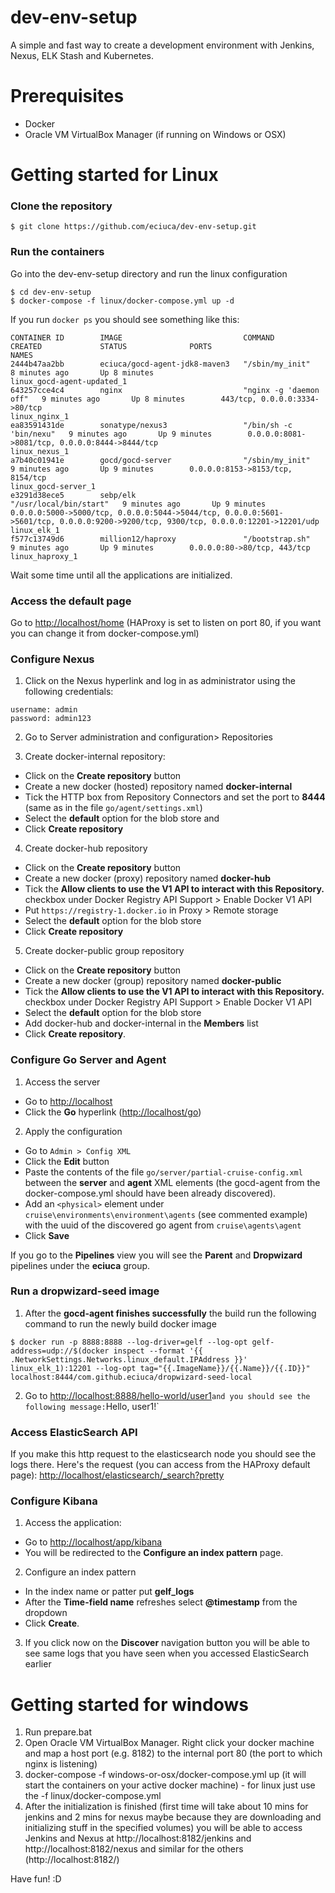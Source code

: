 # dev-env-setup
A simple and fast way to create a development environment with Jenkins, Nexus, ELK Stash and Kubernetes.

# Prerequisites
- Docker
- Oracle VM VirtualBox Manager (if running on Windows or OSX)

# Getting started for Linux


### Clone the repository
  
  ```
  $ git clone https://github.com/eciuca/dev-env-setup.git
  ```

### Run the containers

Go into the dev-env-setup directory and run the linux configuration
  ```
  $ cd dev-env-setup
  $ docker-compose -f linux/docker-compose.yml up -d
  ```
If you run `docker ps` you should see something like this:
```
CONTAINER ID        IMAGE                           COMMAND                  CREATED             STATUS              PORTS                                                                                                                                NAMES
2444b47aa2bb        eciuca/gocd-agent-jdk8-maven3   "/sbin/my_init"          8 minutes ago       Up 8 minutes                                                                                                                                             linux_gocd-agent-updated_1
643257cce4c4        nginx                           "nginx -g 'daemon off"   9 minutes ago       Up 8 minutes        443/tcp, 0.0.0.0:3334->80/tcp                                                                                                        linux_nginx_1
ea83591431de        sonatype/nexus3                 "/bin/sh -c 'bin/nexu"   9 minutes ago       Up 9 minutes        0.0.0.0:8081->8081/tcp, 0.0.0.0:8444->8444/tcp                                                                                       linux_nexus_1
a7b40c01941e        gocd/gocd-server                "/sbin/my_init"          9 minutes ago       Up 9 minutes        0.0.0.0:8153->8153/tcp, 8154/tcp                                                                                                     linux_gocd-server_1
e3291d38ece5        sebp/elk                        "/usr/local/bin/start"   9 minutes ago       Up 9 minutes        0.0.0.0:5000->5000/tcp, 0.0.0.0:5044->5044/tcp, 0.0.0.0:5601->5601/tcp, 0.0.0.0:9200->9200/tcp, 9300/tcp, 0.0.0.0:12201->12201/udp   linux_elk_1
f577c13749d6        million12/haproxy               "/bootstrap.sh"          9 minutes ago       Up 9 minutes        0.0.0.0:80->80/tcp, 443/tcp                                                                                                          linux_haproxy_1
```

Wait some time until all the applications are initialized.

### Access the default page

Go to <a target="_blank" href="http://localhost/home">http://localhost/home</a> (HAProxy is set to listen on port 80, if you want you can change it from docker-compose.yml)

### Configure Nexus

1. Click on the Nexus hyperlink and log in as administrator using the following credentials:
  ```
  username: admin
  password: admin123
  ```

2. Go to Server administration and configuration> Repositories 

3. Create docker-internal repository:
  - Click on the <b>Create repository</b> button 
  - Create a new docker (hosted) repository named <b>docker-internal</b>
  - Tick the HTTP box from Repository Connectors and set the port to <b>8444</b> (same as in the file `go/agent/settings.xml`)
  - Select the <b>default</b> option for the blob store and 
  - Click <b>Create repository</b>

4. Create docker-hub repository
  - Click on the <b>Create repository</b> button
  - Create a new docker (proxy) repository named <b>docker-hub</b>
  - Tick the <b>Allow clients to use the V1 API to interact with this Repository.</b> checkbox under Docker Registry API Support > Enable Docker V1 API
  - Put `https://registry-1.docker.io` in Proxy > Remote storage
  - Select the <b>default</b> option for the blob store
  - Click <b>Create repository</b>

5. Create docker-public group repository
  - Click on the <b>Create repository</b> button
  - Create a new docker (group) repository named <b>docker-public</b>
  - Tick the <b>Allow clients to use the V1 API to interact with this Repository.</b> checkbox under Docker Registry API Support > Enable Docker V1 API
  - Select the <b>default</b> option for the blob store 
  - Add docker-hub and docker-internal in the <b>Members</b> list
  - Click <b>Create repository</b>.

### Configure Go Server and Agent

1. Access the server
  - Go to <a target="_blank" href="http://localhost">http://localhost</a>
  - Click the <b>Go</b> hyperlink (<a target="_blank" href="http://localhost/go">http://localhost/go</a>)

2. Apply the configuration
  - Go to `Admin > Config XML`
  - Click the <b>Edit</b> button 
  - Paste the contents of the file `go/server/partial-cruise-config.xml` between the <b>server</b> and <b>agent</b> XML elements (the gocd-agent from the docker-compose.yml should have been already discovered).
  - Add an `<physical>` element under `cruise\environments\environment\agents` (see commented example) with the uuid of the discovered go agent from `cruise\agents\agent`
  - Click <b>Save</b>

If you go to the <b>Pipelines</b> view you will see the <b>Parent</b> and <b>Dropwizard</b> pipelines under the <b>eciuca</b> group.

### Run a dropwizard-seed image

1. After the <b>gocd-agent finishes successfully</b> the build run the following command to run the newly build docker image
```
$ docker run -p 8888:8888 --log-driver=gelf --log-opt gelf-address=udp://$(docker inspect --format '{{ .NetworkSettings.Networks.linux_default.IPAddress }}' linux_elk_1):12201 --log-opt tag="{{.ImageName}}/{{.Name}}/{{.ID}}" localhost:8444/com.github.eciuca/dropwizard-seed-local
```

2. Go to <a target="_blank" href="http://localhost:8888/hello-world/user1">http://localhost:8888/hello-world/user1</a>` and you should see the following message: `Hello, user1!`

### Access ElasticSearch API

If you make this http request to the elasticsearch node you should see the logs there. Here's the request (you can access from the HAProxy default page): <a target="_blank" href="http://localhost/elasticsearch/_search?pretty">http://localhost/elasticsearch/_search?pretty</a>

### Configure Kibana

1. Access the application:
  - Go to <a target="_blank" href="http://localhost/app/kibana">http://localhost/app/kibana</a> 
  - You will be redirected to the <b>Configure an index pattern</b> page. 

2. Configure an index pattern
  - In the index name or patter put <b>gelf_logs</b>
  - After the <b>Time-field name</b> refreshes select <b>@timestamp</b> from the dropdown
  - Click <b>Create</b>.

3. If you click now on the <b>Discover</b> navigation button you will be able to see same logs that you have seen when you accessed ElasticSearch earlier

# Getting started for windows

1. Run prepare.bat
2. Open Oracle VM VirtualBox Manager. Right click your docker machine and map a host port (e.g. 8182) to the internal port 80 (the port to which nginx is listening)
3. docker-compose -f windows-or-osx/docker-compose.yml up (it will start the containers on your active docker machine) - for linux just use the -f linux/docker-compose.yml
4. After the initialization is finished (first time will take about 10 mins for jenkins and 2 mins for nexus maybe because they are downloading and initializing stuff in the specified volumes) you will be able to access Jenkins and Nexus at http://localhost:8182/jenkins and http://localhost:8182/nexus and similar for the others (http://localhost:8182/<app>)

Have fun! :D

